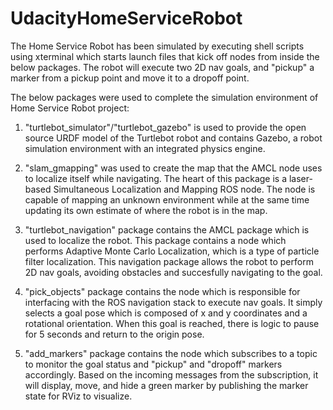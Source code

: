 # UdacityHomeServiceRobot

The Home Service Robot has been simulated by executing shell scripts using xterminal which starts launch files that kick off nodes from inside the below packages. The robot will execute two 2D nav goals, and "pickup" a marker from a pickup point and move it to a dropoff point.

The below packages were used to complete the simulation environment of Home Service Robot project:

  1. "turtlebot_simulator"/"turtlebot_gazebo" is used to provide the open source URDF model of the Turtlebot robot and contains Gazebo, a robot simulation environment   with an integrated physics engine.

  2. "slam_gmapping" was used to create the map that the AMCL node uses to localize itself while navigating. The heart of this package is a laser-based Simultaneous    Localization and Mapping ROS node. The node is capable of mapping an unknown environment while at the same time updating its own estimate of where the robot is in the map.

  3. "turtlebot_navigation" package contains the AMCL package which is used to localize the robot. This package contains a node which performs Adaptive Monte Carlo Localization, which is a type of particle filter localization. This navigation package allows the robot to perform 2D nav goals, avoiding obstacles and succesfully navigating to the goal.

  4. "pick_objects" package contains the node which is responsible for interfacing with the ROS navigation stack to execute nav goals. It simply selects a goal pose which is composed of x and y coordinates and a rotational orientation. When this goal is reached, there is logic to pause for 5 seconds and return to the origin pose.

  5. "add_markers" package contains the node which subscribes to a topic to monitor the goal status and "pickup" and "dropoff" markers accordingly. Based on the incoming messages from the subscription, it will display, move, and hide a green marker by publishing the marker state for RViz to visualize.
